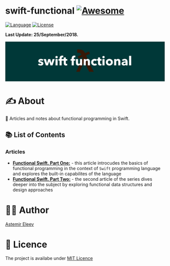 # swift-functional [![Awesome](https://cdn.rawgit.com/sindresorhus/awesome/d7305f38d29fed78fa85652e3a63e154dd8e8829/media/badge.svg)](https://github.com/sindresorhus/awesome)

[![Language](https://img.shields.io/badge/language-Swift-orange.svg)]()
[![License](https://img.shields.io/badge/license-MIT-blue.svg)]()

**Last Update: 25/September/2018.**

![](logo-swift_functional.png)

# ✍️ About
🧠 Articles and notes about functional programming in Swift.

## 📚 List of Contents

### Articles
- [**Functional Swift. Part One:**](/Articles/2018-08-05-functional-swift-part-1.md) - this article introcudes the basics of functional programming in the context of `Swift` programming language and explores the built-in capabilites of the language
- [**Functional Swift. Part Two:**](/Articles/2018-08-07-functional-swift-part-2.md) - the second article of the series dives deeper into the subject by exploring functional data structures and design approaches

# 👨‍💻 Author
[Astemir Eleev](https://github.com/jVirus)

# 🔖 Licence
The project is availabe under [MIT Licence](https://github.com/jVirus/swift-functional/blob/master/LICENSE)
